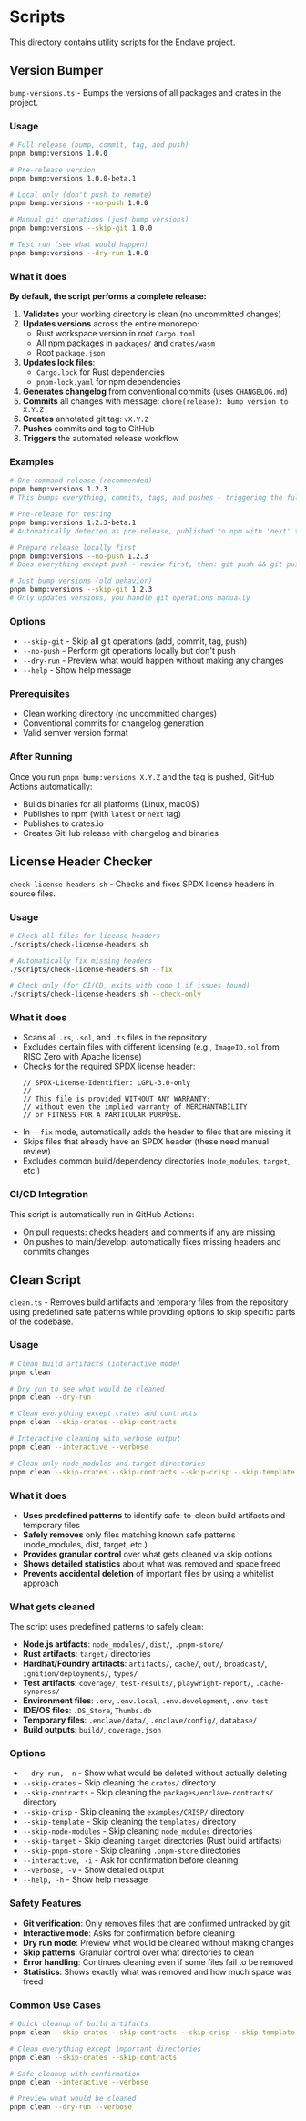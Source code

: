 # Scripts

This directory contains utility scripts for the Enclave project.

## Version Bumper

`bump-versions.ts` - Bumps the versions of all packages and crates in the project.

### Usage

```bash
# Full release (bump, commit, tag, and push)
pnpm bump:versions 1.0.0

# Pre-release version
pnpm bump:versions 1.0.0-beta.1

# Local only (don't push to remote)
pnpm bump:versions --no-push 1.0.0

# Manual git operations (just bump versions)
pnpm bump:versions --skip-git 1.0.0

# Test run (see what would happen)
pnpm bump:versions --dry-run 1.0.0
```

### What it does

**By default, the script performs a complete release:**

1. **Validates** your working directory is clean (no uncommitted changes)
2. **Updates versions** across the entire monorepo:
   - Rust workspace version in root `Cargo.toml`
   - All npm packages in `packages/` and `crates/wasm`
   - Root `package.json`
3. **Updates lock files**:
   - `Cargo.lock` for Rust dependencies
   - `pnpm-lock.yaml` for npm dependencies
4. **Generates changelog** from conventional commits (uses `CHANGELOG.md`)
5. **Commits** all changes with message: `chore(release): bump version to X.Y.Z`
6. **Creates** annotated git tag: `vX.Y.Z`
7. **Pushes** commits and tag to GitHub
8. **Triggers** the automated release workflow

### Examples

```bash
# One-command release (recommended)
pnpm bump:versions 1.2.3
# This bumps everything, commits, tags, and pushes - triggering the full release!

# Pre-release for testing
pnpm bump:versions 1.2.3-beta.1
# Automatically detected as pre-release, published to npm with 'next' tag

# Prepare release locally first
pnpm bump:versions --no-push 1.2.3
# Does everything except push - review first, then: git push && git push --tags

# Just bump versions (old behavior)
pnpm bump:versions --skip-git 1.2.3
# Only updates versions, you handle git operations manually
```

### Options

- `--skip-git` - Skip all git operations (add, commit, tag, push)
- `--no-push` - Perform git operations locally but don't push
- `--dry-run` - Preview what would happen without making any changes
- `--help` - Show help message

### Prerequisites

- Clean working directory (no uncommitted changes)
- Conventional commits for changelog generation
- Valid semver version format

### After Running

Once you run `pnpm bump:versions X.Y.Z` and the tag is pushed, GitHub Actions automatically:

- Builds binaries for all platforms (Linux, macOS)
- Publishes to npm (with `latest` or `next` tag)
- Publishes to crates.io
- Creates GitHub release with changelog and binaries

## License Header Checker

`check-license-headers.sh` - Checks and fixes SPDX license headers in source files.

### Usage

```bash
# Check all files for license headers
./scripts/check-license-headers.sh

# Automatically fix missing headers
./scripts/check-license-headers.sh --fix

# Check only (for CI/CD, exits with code 1 if issues found)
./scripts/check-license-headers.sh --check-only
```

### What it does

- Scans all `.rs`, `.sol`, and `.ts` files in the repository
- Excludes certain files with different licensing (e.g., `ImageID.sol` from RISC Zero with Apache license)
- Checks for the required SPDX license header:
  ```
  // SPDX-License-Identifier: LGPL-3.0-only
  //
  // This file is provided WITHOUT ANY WARRANTY;
  // without even the implied warranty of MERCHANTABILITY
  // or FITNESS FOR A PARTICULAR PURPOSE.
  ```
- In `--fix` mode, automatically adds the header to files that are missing it
- Skips files that already have an SPDX header (these need manual review)
- Excludes common build/dependency directories (`node_modules`, `target`, etc.)

### CI/CD Integration

This script is automatically run in GitHub Actions:

- On pull requests: checks headers and comments if any are missing
- On pushes to main/develop: automatically fixes missing headers and commits changes

## Clean Script

`clean.ts` - Removes build artifacts and temporary files from the repository using predefined safe patterns while providing options to skip specific parts of the codebase.

### Usage

```bash
# Clean build artifacts (interactive mode)
pnpm clean

# Dry run to see what would be cleaned
pnpm clean --dry-run

# Clean everything except crates and contracts
pnpm clean --skip-crates --skip-contracts

# Interactive cleaning with verbose output
pnpm clean --interactive --verbose

# Clean only node_modules and target directories
pnpm clean --skip-crates --skip-contracts --skip-crisp --skip-template
```

### What it does

- **Uses predefined patterns** to identify safe-to-clean build artifacts and temporary files
- **Safely removes** only files matching known safe patterns (node_modules, dist, target, etc.)
- **Provides granular control** over what gets cleaned via skip options
- **Shows detailed statistics** about what was removed and space freed
- **Prevents accidental deletion** of important files by using a whitelist approach

### What gets cleaned

The script uses predefined patterns to safely clean:

- **Node.js artifacts**: `node_modules/`, `dist/`, `.pnpm-store/`
- **Rust artifacts**: `target/` directories
- **Hardhat/Foundry artifacts**: `artifacts/`, `cache/`, `out/`, `broadcast/`, `ignition/deployments/`, `types/`
- **Test artifacts**: `coverage/`, `test-results/`, `playwright-report/`, `.cache-synpress/`
- **Environment files**: `.env`, `.env.local`, `.env.development`, `.env.test`
- **IDE/OS files**: `.DS_Store`, `Thumbs.db`
- **Temporary files**: `.enclave/data/`, `.enclave/config/`, `database/`
- **Build outputs**: `build/`, `coverage.json`

### Options

- `--dry-run, -n` - Show what would be deleted without actually deleting
- `--skip-crates` - Skip cleaning the `crates/` directory
- `--skip-contracts` - Skip cleaning the `packages/enclave-contracts/` directory
- `--skip-crisp` - Skip cleaning the `examples/CRISP/` directory
- `--skip-template` - Skip cleaning the `templates/` directory
- `--skip-node-modules` - Skip cleaning `node_modules` directories
- `--skip-target` - Skip cleaning `target` directories (Rust build artifacts)
- `--skip-pnpm-store` - Skip cleaning `.pnpm-store` directories
- `--interactive, -i` - Ask for confirmation before cleaning
- `--verbose, -v` - Show detailed output
- `--help, -h` - Show help message

### Safety Features

- **Git verification**: Only removes files that are confirmed untracked by git
- **Interactive mode**: Asks for confirmation before cleaning
- **Dry run mode**: Preview what would be cleaned without making changes
- **Skip patterns**: Granular control over what directories to clean
- **Error handling**: Continues cleaning even if some files fail to be removed
- **Statistics**: Shows exactly what was removed and how much space was freed

### Common Use Cases

```bash
# Quick cleanup of build artifacts
pnpm clean --skip-crates --skip-contracts --skip-crisp --skip-template

# Clean everything except important directories
pnpm clean --skip-crates --skip-contracts

# Safe cleanup with confirmation
pnpm clean --interactive --verbose

# Preview what would be cleaned
pnpm clean --dry-run --verbose
```
